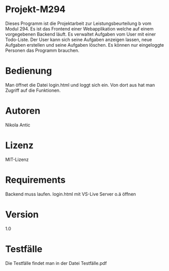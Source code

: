 # Projekt-M294
Dieses Programm ist die Projektarbeit zur Leistungsbeurteilung b vom Modul 294. 
Es ist das Frontend einer Webapplikation welche auf einem vorgegebenen Backend läuft.
Es verwaltet Aufgaben vom User mit einer Todo-Liste. Der User kann sich seine Aufgaben anzeigen lassen, neue Aufgaben erstellen und seine Aufgaben löschen.
Es können nur eingeloggte Personen das Programm brauchen. 

# Bedienung
Man öffnet die Datei login.html und loggt sich ein. 
Von dort aus hat man Zugriff auf die Funktionen.

# Autoren
Nikola Antic 

# Lizenz
MIT-Lizenz

# Requirements
Backend muss laufen. 
login.html mit VS-Live Server o.ä öffnen

# Version
1.0

# Testfälle
Die Testfälle findet man in der Datei Testfälle.pdf
